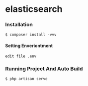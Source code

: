 # elasticsearch

### Installation
```
$ composer install -vvv
```

#### Setting Enveriontment
```
edit file .env
```

### Running Project And Auto Build
```
$ php artisan serve
```